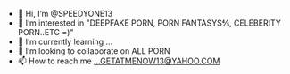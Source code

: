 - 👋 Hi, I’m @SPEEDYONE13
- 👀 I’m interested in "DEEPFAKE PORN, PORN FANTASYS⅘, CELEBERITY PORN..ETC =)"
- 🌱 I’m currently learning ...
- 💞️ I’m looking to collaborate on ALL PORN
- 📫 How to reach me ...GETATMENOW13@YAHOO.COM

<!---
SPEEDYONE13/SPEEDYONE13 is a ✨ special ✨ repository because its `README.md` (this file) appears on your GitHub profile.
You can click the Preview link to take a look at your changes.
--->
